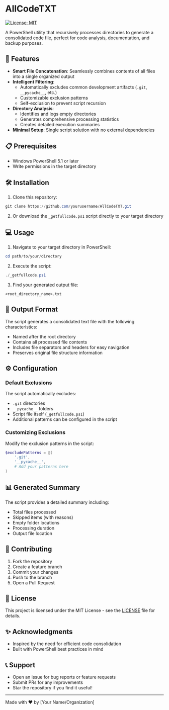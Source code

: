 # AllCodeTXT

[![License: MIT](https://img.shields.io/badge/License-MIT-yellow.svg)](https://opensource.org/licenses/MIT)

A PowerShell utility that recursively processes directories to generate a consolidated code file, perfect for code analysis, documentation, and backup purposes.

## 🚀 Features

- **Smart File Concatenation**: Seamlessly combines contents of all files into a single organized output
- **Intelligent Filtering**: 
  - Automatically excludes common development artifacts (`.git`, `__pycache__`, etc.)
  - Customizable exclusion patterns
  - Self-exclusion to prevent script recursion
- **Directory Analysis**:
  - Identifies and logs empty directories
  - Generates comprehensive processing statistics
  - Creates detailed execution summaries
- **Minimal Setup**: Single script solution with no external dependencies

## 📋 Prerequisites

- Windows PowerShell 5.1 or later
- Write permissions in the target directory

## 🛠️ Installation

1. Clone this repository:
```powershell
git clone https://github.com/yourusername/AllCodeTXT.git
```

2. Or download the `_getfullcode.ps1` script directly to your target directory

## 💻 Usage

1. Navigate to your target directory in PowerShell:
```powershell
cd path/to/your/directory
```

2. Execute the script:
```powershell
./_getfullcode.ps1
```

3. Find your generated output file:
```
<root_directory_name>.txt
```

## 📝 Output Format

The script generates a consolidated text file with the following characteristics:

- Named after the root directory
- Contains all processed file contents
- Includes file separators and headers for easy navigation
- Preserves original file structure information

## ⚙️ Configuration

### Default Exclusions

The script automatically excludes:
- `.git` directories
- `__pycache__` folders
- Script file itself (`_getfullcode.ps1`)
- Additional patterns can be configured in the script

### Customizing Exclusions

Modify the exclusion patterns in the script:
```powershell
$excludePatterns = @(
    '.git',
    '__pycache__',
    # Add your patterns here
)
```

## 📊 Generated Summary

The script provides a detailed summary including:
- Total files processed
- Skipped items (with reasons)
- Empty folder locations
- Processing duration
- Output file location

## 🤝 Contributing

1. Fork the repository
2. Create a feature branch
3. Commit your changes
4. Push to the branch
5. Open a Pull Request

## 📄 License

This project is licensed under the MIT License - see the [LICENSE](LICENSE) file for details.

## ✨ Acknowledgments

- Inspired by the need for efficient code consolidation
- Built with PowerShell best practices in mind

## 📞 Support

- Open an issue for bug reports or feature requests
- Submit PRs for any improvements
- Star the repository if you find it useful!

---
Made with ❤️ by [Your Name/Organization]